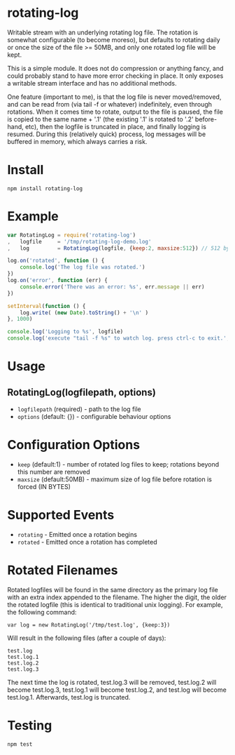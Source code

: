 rotating-log
============

Writable stream with an underlying rotating log file. The rotation is somewhat configurable (to become moreso), 
but defaults to rotating daily or once the size of the file >= 50MB, and only one rotated log file will be kept.

This is a simple module. It does not do compression or anything fancy, and could probably stand to have more error 
checking in place. It only exposes a writable stream interface and has no additional methods. 

One feature (important to me), is that the log file is never moved/removed, and can be read from (via tail -f or whatever) indefinitely, even through rotations. When it comes time to rotate, output to the file is paused, the file is 
copied to the same name + '.1' (the existing '.1' is rotated to '.2' before-hand, etc), then the logfile is truncated 
in place, and finally logging is resumed. During this (relatively quick) process, log messages will be buffered in 
memory, which always carries a risk.

# Install

`npm install rotating-log`

# Example

``` js
var RotatingLog = require('rotating-log')
,   logfile     = '/tmp/rotating-log-demo.log'
,   log         = RotatingLog(logfile, {keep:2, maxsize:512}) // 512 byte cap

log.on('rotated', function () {
    console.log('The log file was rotated.')
})
log.on('error', function (err) {
    console.error('There was an error: %s', err.message || err)
})

setInterval(function () {
    log.write( (new Date).toString() + '\n' )
}, 1000)

console.log('Logging to %s', logfile)
console.log('execute "tail -f %s" to watch log. press ctrl-c to exit.', logfile)
```

# Usage

## RotatingLog(logfilepath, options)

* `logfilepath` (required) - path to the log file
* `options` (default: {}) - configurable behaviour options

# Configuration Options

* `keep` (default:1) - number of rotated log files to keep; rotations beyond this number are removed
* `maxsize` (default:50MB) - maximum size of log file before rotation is forced (IN BYTES)

# Supported Events

* `rotating` - Emitted once a rotation begins
* `rotated` - Emitted once a rotation has completed

# Rotated Filenames

Rotated logfiles will be found in the same directory as the primary log file with an extra index appended to the filename. 
The higher the digit, the older the rotated logfile (this is identical to traditional unix logging). For example, the 
following command:

`var log = new RotatingLog('/tmp/test.log', {keep:3})`

Will result in the following files (after a couple of days):

```
test.log
test.log.1
test.log.2
test.log.3
```

The next time the log is rotated, test.log.3 will be removed, test.log.2 will become test.log.3, test.log.1 will become 
test.log.2, and test.log will become test.log.1. Afterwards, test.log is truncated.

# Testing

`npm test`

